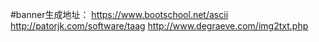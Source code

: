#banner生成地址：
https://www.bootschool.net/ascii
http://patorjk.com/software/taag
http://www.degraeve.com/img2txt.php